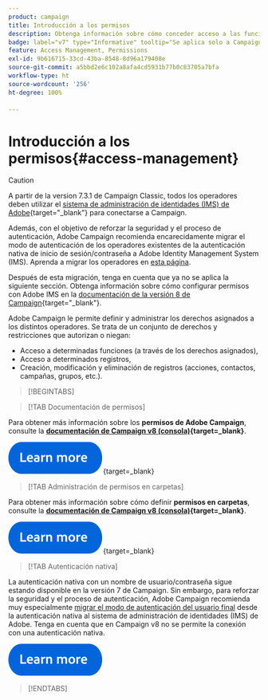 ```yaml
---
product: campaign
title: Introducción a los permisos
description: Obtenga información sobre cómo conceder acceso a las funciones de Campaign
badge: label="v7" type="Informative" tooltip="Se aplica solo a Campaign Classic v7"
feature: Access Management, Permissions
exl-id: 9b616715-33cd-43ba-8548-8d96a179408e
source-git-commit: a5bbd2e6c102a8afa4cd5931b77b0c83705a7bfa
workflow-type: ht
source-wordcount: '256'
ht-degree: 100%

---
```


# Introducción a los permisos{#access-management}


>[!CAUTION]
>
>A partir de la version 7.3.1 de Campaign Classic, todos los operadores deben utilizar el [sistema de administración de identidades (IMS) de Adobe](https://helpx.adobe.com/es/enterprise/using/identity.html){target="_blank"} para conectarse a Campaign.
>
>Además, con el objetivo de reforzar la seguridad y el proceso de autenticación, Adobe Campaign recomienda encarecidamente migrar el modo de autenticación de los operadores existentes de la autenticación nativa de inicio de sesión/contraseña a Adobe Identity Management System (IMS). Aprenda a migrar los operadores en [esta página](../../technotes/using/migrate-users-to-ims.md).
> 
>Después de esta migración, tenga en cuenta que ya no se aplica la siguiente sección.  Obtenga información sobre cómo configurar permisos con Adobe IMS en la [documentación de la versión 8 de Campaign](https://experienceleague.adobe.com/docs/campaign/campaign-v8/admin/permissions/gs-permissions.html?lang=es){target="_blank"}.


Adobe Campaign le permite definir y administrar los derechos asignados a los distintos operadores. Se trata de un conjunto de derechos y restricciones que autorizan o niegan:

* Acceso a determinadas funciones (a través de los derechos asignados),
* Acceso a determinados registros,
* Creación, modificación y eliminación de registros (acciones, contactos, campañas, grupos, etc.).

>[!BEGINTABS]

>[!TAB Documentación de permisos]

Para obtener más información sobre los **permisos de Adobe Campaign**, consulte la **[documentación de Campaign v8 (consola)](https://experienceleague.adobe.com/es/docs/campaign/campaign-v8/admin/permissions/gs-permissions?lang=es#_blank){target=_blank}**.

[![imagen](../../assets/do-not-localize/learn-more-button.svg)](https://experienceleague.adobe.com/es/docs/campaign/campaign-v8/admin/permissions/gs-permissions?lang=es#_blank){target=_blank}


>[!TAB Administración de permisos en carpetas]

Para obtener más información sobre cómo definir **permisos en carpetas**, consulte la **[documentación de Campaign v8 (consola)](https://experienceleague.adobe.com/es/docs/campaign/campaign-v8/admin/permissions/folder-permissions){target=_blank}**.

[![imagen](../../assets/do-not-localize/learn-more-button.svg)](https://experienceleague.adobe.com/es/docs/campaign/campaign-v8/admin/permissions/folder-permissions){target=_blank}


>[!TAB Autenticación nativa]

La autenticación nativa con un nombre de usuario/contraseña sigue estando disponible en la versión 7 de Campaign. Sin embargo, para reforzar la seguridad y el proceso de autenticación, Adobe Campaign recomienda muy especialmente [migrar el modo de autenticación del usuario final](../../technotes/using/ac-ims.md) desde la autenticación nativa al sistema de administración de identidades (IMS) de Adobe. Tenga en cuenta que en Campaign v8 no se permite la conexión con una autenticación nativa. 

[![imagen](../../assets/do-not-localize/learn-more-button.svg)](../../technotes/using/ac-ims.md)


>[!ENDTABS]



<!--
The permissions apply to operator profiles or operator groups.

They are completed by safety parameters linked to the operator's connection mode to Adobe Campaign. For more about security zones in [this page](../../installation/using/security-zones.md).

There are two types of permissions you can grant to a user:

* You can define groups of operators to which you attribute rights, then associate the operators with one or more groups. This enables you to reuse rights and make operator profiles more consistent. It also facilitates the management and maintenance of profiles. Group creation and management are presented in [this section](access-management-groups.md).

* You can attribute named rights directly to users, in some cases to overload the rights allocated via groups. These rights are presented in [this page](access-management-named-rights.md).

>[!NOTE]
>
> * Before starting defining permissions, Adobe recommends you to read the [Security configuration checklist](https://helpx.adobe.com/campaign/kb/acc-security.html).
> * To learn more about permissions, please refer to the detailed explanation on the [Campaign v8 documentation](https://experienceleague.adobe.com/en/docs/campaign/campaign-v8/admin/permissions/gs-permissions){target=_blank}.

Learn how to grant access and set up permissions in these sections:

* [Create operators](access-management-operators.md)

* [Define groups](access-management-groups.md)

* [Add Named rights](access-management-named-rights.md)

* [Manage Campaign folder access](access-management-folders.md)

* [Access rights matrix](access-management-named-rights.md#access-rights-matrix)


See also:

* [Manage permissions for workflows](../../workflow/using/managing-rights.md)
* [Manage permissions for distributed marketing](../../distributed/using/about-distributed-marketing.md#operators-and-entities)
* [Manage permissions for the interaction module](../../interaction/using/operator-profiles.md)
* [Filter access to schemas](../../configuration/using/filtering-schemas.md)
* [Restricting PI view](../../configuration/using/restricting-pii-view.md)
-->